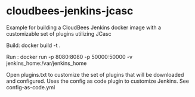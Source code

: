 # cloudbees-jenkins-jcasc

Example for building a CloudBees Jenkins docker image with a customizable set of plugins utilizing JCasc

Build:  docker build -t <tag-name> .
  
Run  : docker run -p 8080:8080 -p 50000:50000 -v jenkins_home:/var/jenkins_home <tag-name>
  
Open plugins.txt to customize the set of plugins that will be downloaded and configured.  Uses the config as code plugin to customize Jenkins.  See config-as-code.yml
